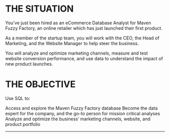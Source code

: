 
# THE SITUATION 
You’ve just been hired as an eCommerce Database Analyst for Maven Fuzzy Factory, an online retailer which has just launched their first product.

As a member of the startup team, you will work with the CEO, the Head of Marketing, and the Website Manager to help steer the business.

You will analyze and optimize marketing channels, measure and test website conversion performance, and use data to understand the impact of new product launches.

# THE OBJECTIVE
Use SQL to:

Access and explore the Maven Fuzzy Factory database
Become the data expert for the company, and the go-to person for mission critical analyses
Analyze and optimize the business’ marketing channels, website, and product portfolio

***
